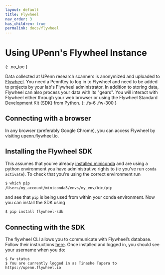 ```yaml
---
layout: default
title: Flywheel
nav_order: 3
has_children: true
permalink: docs/flywheel
---
```


# Using UPenn's Flywheel Instance
{: .no_toc }

Data collected at UPenn research scanners is anonymized and uploaded to
[Flywheel](https://upenn.flywheel.io). You need a PennKey to log in to Flywheel and
need to be added to projects by your lab's Flywheel administrator. In addition
to storing data, Flywheel can also process your data with its "gears". You will
interact with Flywheel either through your web browser or using the Flywheel
Standard Development Kit (SDK) from Python.
{: .fs-6 .fw-300 }


## Connecting with a browser

In any browser (preferably Google Chrome), you can access Flywheel by visiting upenn.flywheel.io.

## Installing the Flywheel SDK

This assumes that you've already [installed miniconda](/docs/Basics/basics/#installing-python) and are using a python environment you have administrative rights to (ie you've run `conda activate`). To check that you're using the correct environment run

```bash
$ which pip
/Users/my_account/miniconda3/envs/my_env/bin/pip
```

and see that `pip` is being used from within your conda environment. Now you can install the SDK using

```bash
$ pip install flywheel-sdk
```


## Connecting with the SDK

The flywheel CLI allows you to communicate with Flywheel’s database. Follow their instructions [here](https://docs.flywheel.io/hc/en-us/articles/360008162214). Once installed and logged in, you should see your username when you do:
```
$ fw status
$ You are currently logged in as Tinashe Tapera to https://upenn.flywheel.io
```
